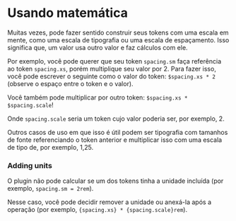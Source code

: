 # Usando matemática

Muitas vezes, pode fazer sentido construir seus tokens com uma escala em mente, como uma escala de tipografia ou uma escala de espaçamento. Isso significa que, um valor usa outro valor e faz cálculos com ele.

Por exemplo, você pode querer que seu token `spacing.sm` faça referência ao token `spacing.xs`, porém multiplique seu valor por 2. Para fazer isso, você pode escrever o seguinte como o valor do token: `$spacing.xs * 2` (observe o espaço entre o token e o valor).

Você também pode multiplicar por outro token: `$spacing.xs * $spacing.scale`!

Onde `spacing.scale` seria um token cujo valor poderia ser, por exemplo, 2.

Outros casos de uso em que isso é útil podem ser tipografia com tamanhos de fonte referenciando o token anterior e multiplicar isso com uma escala de tipo de, por exemplo, 1,25.

### Adding units
O plugin não pode calcular se um dos tokens tinha a unidade incluída (por exemplo, `spacing.sm = 2rem`). 

Nesse caso, você pode decidir remover a unidade ou anexá-la após a operação (por exemplo, `{spacing.xs} * {spacing.scale}rem`).
